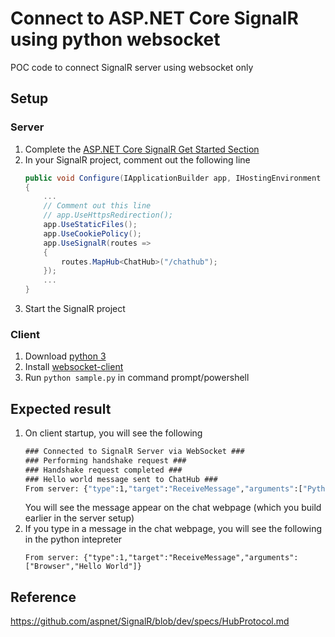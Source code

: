 # Connect to ASP.NET Core SignalR using python websocket

POC code to connect SignalR server using websocket only

## Setup

### Server
1. Complete the [ASP.NET Core SignalR Get Started Section](https://docs.microsoft.com/en-us/aspnet/core/signalr/get-started?view=aspnetcore-2.1&tabs=visual-studio)
1. In your SignalR project, comment out the following line
    ```C#
    public void Configure(IApplicationBuilder app, IHostingEnvironment env)
    {
        ...
        // Comment out this line
        // app.UseHttpsRedirection();
        app.UseStaticFiles();
        app.UseCookiePolicy();
        app.UseSignalR(routes =>
        {
            routes.MapHub<ChatHub>("/chathub");
        });
        ...
    }
    ```
1. Start the SignalR project

### Client

1. Download [python 3](https://www.python.org/downloads/)
1. Install [websocket-client](https://pypi.org/project/websocket-client/)
1. Run ```python sample.py``` in command prompt/powershell

## Expected result

1. On client startup, you will see the following
    ```cmd
    ### Connected to SignalR Server via WebSocket ###
    ### Performing handshake request ###
    ### Handshake request completed ###
    ### Hello world message sent to ChatHub ###
    From server: {"type":1,"target":"ReceiveMessage","arguments":["Python websocket","Hello world!"]}
    ```
    You will see the message appear on the chat webpage (which you build earlier in the server setup)
1. If you type in a message in the chat webpage, you will see the following in the python intepreter
    ```
    From server: {"type":1,"target":"ReceiveMessage","arguments":["Browser","Hello World"]}
    ```
    
## Reference

https://github.com/aspnet/SignalR/blob/dev/specs/HubProtocol.md
